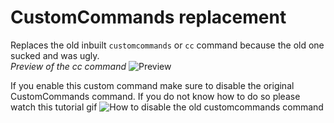 # CustomCommands replacement
Replaces the old inbuilt `customcommands` or `cc` command because the old one sucked and was ugly.  
*Preview of the cc command*
![Preview](https://i.imgur.com/OoSpzsW.png)

If you enable this custom command make sure to disable the original CustomCommands command. If you do not know how to do so please watch this tutorial gif
![How to disable the old customcommands command](https://i.imgur.com/eAvOR2N.gif)